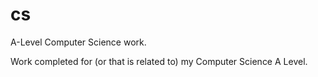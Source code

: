 # cs
A-Level Computer Science work.

Work completed for (or that is related to) my Computer Science A Level.
